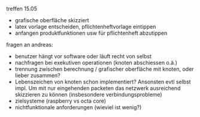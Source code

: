 treffen 15.05

- grafische oberfläche skizziert
- latex vorlage entscheiden, pflichtenheftvorlage eintippen
- anfangen produktfunktionen usw für pflichtenheft abzutippen



fragen an andreas:
- benutzer hängt vor software oder läuft recht von selbst
- nachfragen bei exekutiven operationen (knoten abschiessen o.ä.)
- trennung zwischen berechnung / grafischer oberfläche mit knoten, oder lieber zusammen? 
- Lebenszeichen von knoten schon implementiert? Ansonsten evtl selbst impl. Um mit nur eingehenden packeten das netzwerk ausreichend skizzieren zu können (insbesondere verbindungsprobleme)
- zielsysteme (raspberry vs octa core)
- nichtfunktionale anforderungen (wieviel ist wenig?)
